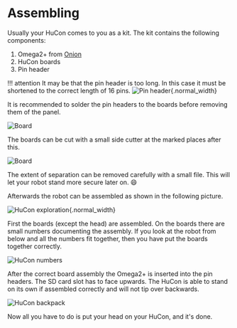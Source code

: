 # Assembling

Usually your HuCon comes to you as a kit. The kit contains the following components:

1. Omega2+ from [Onion](https://onion.io/)
2. HuCon boards
3. Pin header

!!! attention
     It may be that the pin header is too long. In this case it must be shortened to the correct length of 16 pins.
    ![Pin header](../images/assembling/pin_header.png){.normal_width}

It is recommended to solder the pin headers to the boards before removing them of the panel.

![Board](../images/assembling/board_with_connector.png)

The boards can be cut with a small side cutter at the marked places after this.

![Board](../images/assembling/board_cut.png)

The extent of separation can be removed carefully with a small file. This will let your robot stand more secure later on. :smile:

Afterwards the robot can be assembled as shown in the following picture.

![HuCon exploration](../images/assembling/hucon_explo_iso.png){.normal_width}

First the boards (except the head) are assembled. On the boards there are small numbers documenting the assembly. If you look at the robot from below and all the numbers fit together, then you have put the boards together correctly.

![HuCon numbers](../images/assembling/hucon_numbers.png)

After the correct board assembly the Omega2+ is inserted into the pin headers. The SD card slot has to face upwards. The HuCon is able to stand on its own if assembled correctly and will not tip over backwards.

![HuCon backpack](../images/assembling/hucon_backpack.png)

Now all you have to do is put your head on your HuCon, and it's done.
